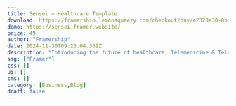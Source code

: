 ```yaml
---
title: Sensei — Healthcare Template
download: https://framership.lemonsqueezy.com/checkout/buy/e2320e30-8bf7-4b61-a6d1-a06727d2b1b7
demo: https://sensei.framer.website/
price: 49
author: "Framership"
date: 2024-11-30T09:23:04.369Z
description: "Introducing the future of healthcare, Telemedicine & Telehealth Services website Framer template, Sensei, with 15 ready essential pages. Aesthetic and functionality combined with rapid launch at sight."
ssg: ["Framer"]
css: []
ui: []
cms: []
category: [Business,Blog]
draft: false
---
```

